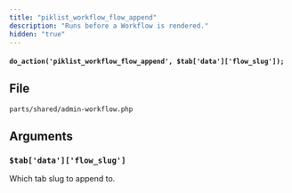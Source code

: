 ```yaml
---
title: "piklist_workflow_flow_append"
description: "Runs before a Workflow is rendered."
hidden: "true"
---
```


#### `do_action('piklist_workflow_flow_append', $tab['data']['flow_slug']); `


## File
`parts/shared/admin-workflow.php`

## Arguments

### `$tab['data']['flow_slug']`
Which tab slug to append to.

